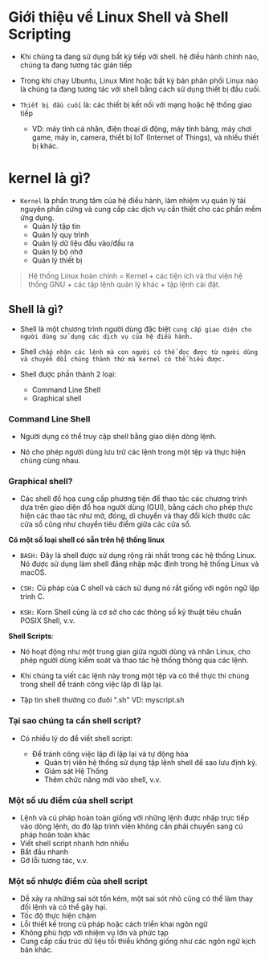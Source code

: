 # Giới thiệu về Linux Shell và Shell Scripting

- Khi chúng ta đang sử dụng bất kỳ tiếp với shell. hệ điều hành chính nào, chúng ta đang tương tác gián tiếp
- Trong khi chạy Ubuntu, Linux Mint hoặc bất kỳ bản phân phối Linux nào là chúng ta đang tương tác với shell bằng cách sử dụng thiết bị đầu cuối.

- `Thiết bị đầu cuối` là: các thiết bị kết nối với mạng hoặc hệ thống giao tiếp
    - VD: máy tính cá nhân, điện thoại di động, máy tính bảng, máy chơi game, máy in, camera, thiết bị IoT (Internet of Things), và nhiều thiết bị khác.

# kernel là gì?

- `Kernel` là phần trung tâm của hệ điều hành, làm nhiệm vụ quản lý tài nguyên phần cứng và cung cấp các dịch vụ cần thiết cho các phần mềm ứng dụng.
    - Quản lý tập tin
    - Quản lý quy trình 
    - Quản lý dữ liệu đầu vào/đầu ra 
    - Quản lý bộ nhớ
    - Quản lý thiết bị


> Hệ thống Linux hoàn chỉnh = Kernel + các tiện ích và thư viện hệ thống GNU + các tập lệnh quản lý khác + tập lệnh cài đặt.

## Shell là gì?

- Shell là một chương trình người dùng đặc biệt `cung cấp giao diện cho người dùng sử dụng các dịch vụ của hệ điều hành.` 
- Shell `chấp nhận các lệnh mà con người có thể đọc được từ người dùng và chuyển đổi chúng thành thứ mà kernel có thể hiểu được.`

- Shell được phần thành 2 loại:
    - Command Line Shell 
    - Graphical shell

### Command Line Shell
- Người dụng có thể truy cập shell bằng giao diện dòng lệnh.

- Nó cho phép người dùng lưu trữ các lệnh trong một tệp và thực hiện chúng cùng nhau. 

### Graphical shell?

- Các shell đồ họa cung cấp phương tiện để thao tác các chương trình dựa trên giao diện đồ họa người dùng (GUI), bằng cách cho phép thực hiện các thao tác như mở, đóng, di chuyển và thay đổi kích thước các cửa sổ cũng như chuyển tiêu điểm giữa các cửa sổ. 

**Có một số loại shell có sẵn trên hệ thống linux**

- `BASH:` Đây là shell được sử dụng rộng rãi nhất trong các hệ thống Linux. Nó được sử dụng làm shell đăng nhập mặc định trong hệ thống Linux và macOS.

- `CSH:` Cú pháp của C shell và cách sử dụng nó rất giống với ngôn ngữ lập trình C.

- `KSH:` Korn Shell cũng là cơ sở cho các thông số kỹ thuật tiêu chuẩn POSIX Shell, v.v.

**Shell Scripts**: 
- Nó hoạt động như một trung gian giữa người dùng và nhân Linux, cho phép người dùng kiểm soát và thao tác hệ thống thông qua các lệnh.

- Khi chúng ta viết các lệnh này trong một tệp và có thể thực thi chúng trong shell để tránh công việc lặp đi lặp lại.
- Tập tin shell thường co đuôi ".sh" 
VD: myscript.sh

### Tại sao chúng ta cần shell script?

- Có nhiều lý do để viết shell script:

    - Để tránh công việc lặp đi lặp lại và tự động hóa
      - Quản trị viên hệ thống sử dụng tập lệnh shell để sao lưu định kỳ.
      - Giám sát Hệ Thống
      - Thêm chức năng mới vào shell, v.v.

### Một số ưu điểm của shell script

- Lệnh và cú pháp hoàn toàn giống với những lệnh được nhập trực tiếp vào dòng lệnh, do đó lập trình viên không cần phải chuyển sang cú pháp hoàn toàn khác
- Viết shell script nhanh hơn nhiều
- Bắt đầu nhanh
- Gỡ lỗi tương tác, v.v.

### Một số nhược điểm của shell script

- Dễ xảy ra những sai sót tốn kém, một sai sót nhỏ cũng có thể làm thay đổi lệnh và có thể gây hại.
- Tốc độ thực hiện chậm
- Lỗi thiết kế trong cú pháp hoặc cách triển khai ngôn ngữ
- Không phù hợp với nhiệm vụ lớn và phức tạp
- Cung cấp cấu trúc dữ liệu tối thiểu không giống như các ngôn ngữ kịch bản khác.